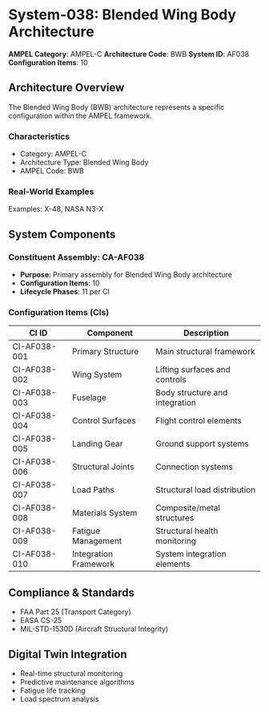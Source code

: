 # System-038: Blended Wing Body Architecture

**AMPEL Category**: AMPEL-C
**Architecture Code**: BWB
**System ID**: AF038
**Configuration Items**: 10

## Architecture Overview

The Blended Wing Body (BWB) architecture represents a specific configuration within the AMPEL framework.

### Characteristics
- Category: AMPEL-C
- Architecture Type: Blended Wing Body
- AMPEL Code: BWB

### Real-World Examples
Examples: X-48, NASA N3-X

## System Components

### Constituent Assembly: CA-AF038
- **Purpose**: Primary assembly for Blended Wing Body architecture
- **Configuration Items**: 10
- **Lifecycle Phases**: 11 per CI

### Configuration Items (CIs)

| CI ID | Component | Description |
|-------|-----------|-------------|
| CI-AF038-001 | Primary Structure | Main structural framework |
| CI-AF038-002 | Wing System | Lifting surfaces and controls |
| CI-AF038-003 | Fuselage | Body structure and integration |
| CI-AF038-004 | Control Surfaces | Flight control elements |
| CI-AF038-005 | Landing Gear | Ground support systems |
| CI-AF038-006 | Structural Joints | Connection systems |
| CI-AF038-007 | Load Paths | Structural load distribution |
| CI-AF038-008 | Materials System | Composite/metal structures |
| CI-AF038-009 | Fatigue Management | Structural health monitoring |
| CI-AF038-010 | Integration Framework | System integration elements |

## Compliance & Standards
- FAA Part 25 (Transport Category)
- EASA CS-25
- MIL-STD-1530D (Aircraft Structural Integrity)

## Digital Twin Integration
- Real-time structural monitoring
- Predictive maintenance algorithms
- Fatigue life tracking
- Load spectrum analysis
